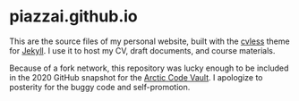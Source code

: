 # piazzai.github.io

This are the source files of my personal website, built with the [cvless](https://github.com/piazzai/cvless) theme for [Jekyll](https://jekyllrb.com). I use it to host my CV, draft documents, and course materials.

Because of a fork network, this repository was lucky enough to be included in the 2020 GitHub snapshot for the [Arctic Code Vault](https://archiveprogram.github.com/arctic-vault). I apologize to posterity for the buggy code and self-promotion.
